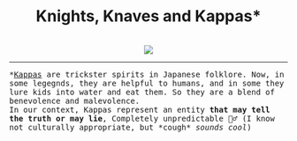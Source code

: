 <div align="center">
  <h1>Knights, Knaves and Kappas*</h1> <br>
  <img src="https://img.shields.io/website-up-down-green-red/https/kkk-8t4m.onrender.com/heath.svg" />
</div>



----------

<tt>*<a href="https://en.wikipedia.org/wiki/Kappa_(folklore)">Kappas</a> are trickster spirits in Japanese folklore. Now, in some legegnds, they are helpful to humans, and in some they lure kids into water and eat them. So they are a blend of benevolence and malevolence.</tt><br>
<tt>In our context, Kappas represent an entity <b>that may tell the truth or may lie</b>, Completely unpredictable 🤷‍♂️ (I know not culturally appropriate, but \*cough\* <i>sounds cool</i>)</i></tt>
